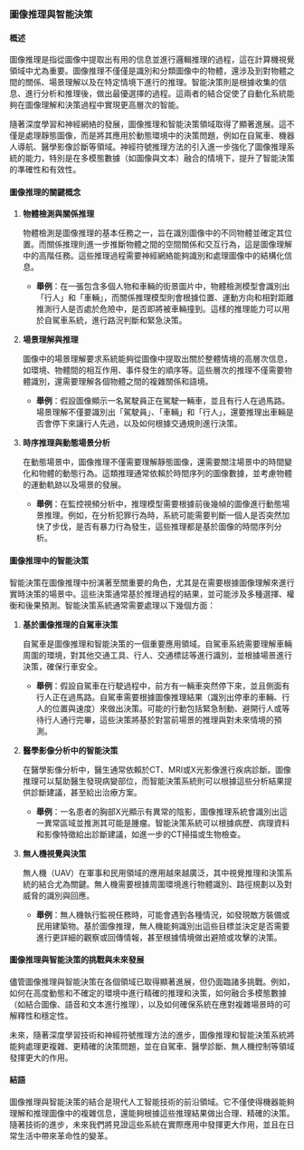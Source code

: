 ### 圖像推理與智能決策

#### 概述

圖像推理是指從圖像中提取出有用的信息並進行邏輯推理的過程，這在計算機視覺領域中尤為重要。圖像推理不僅僅是識別和分類圖像中的物體，還涉及到對物體之間的關係、場景理解以及在特定情境下進行的推理。智能決策則是根據收集的信息、進行分析和推理後，做出最優選擇的過程。這兩者的結合促使了自動化系統能夠在圖像理解和決策過程中實現更高層次的智能。

隨著深度學習和神經網絡的發展，圖像推理和智能決策領域取得了顯著進展。這不僅是處理靜態圖像，而是將其應用於動態環境中的決策問題，例如在自駕車、機器人導航、醫學影像診斷等領域。神經符號推理方法的引入進一步強化了圖像推理系統的能力，特別是在多模態數據（如圖像與文本）融合的情境下，提升了智能決策的準確性和有效性。

#### 圖像推理的關鍵概念

1. **物體檢測與關係推理**

   物體檢測是圖像推理的基本任務之一，旨在識別圖像中的不同物體並確定其位置。而關係推理則進一步推斷物體之間的空間關係和交互行為，這是圖像理解中的高階任務。這些推理過程需要神經網絡能夠識別和處理圖像中的結構化信息。

   - **舉例**：在一張包含多個人物和車輛的街景圖片中，物體檢測模型會識別出「行人」和「車輛」，而關係推理模型則會根據位置、運動方向和相對距離推測行人是否處於危險中，是否即將被車輛撞到。這樣的推理能力可以用於自駕車系統，進行路況判斷和緊急決策。

2. **場景理解與推理**

   圖像中的場景理解要求系統能夠從圖像中提取出關於整體情境的高層次信息，如環境、物體間的相互作用、事件發生的順序等。這些層次的推理不僅需要物體識別，還需要理解各個物體之間的複雜關係和語境。

   - **舉例**：假設圖像顯示一名駕駛員正在駕駛一輛車，並且有行人在過馬路。場景理解不僅要識別出「駕駛員」、「車輛」和「行人」，還要推理出車輛是否會停下來讓行人先過，以及如何根據交通規則進行決策。

3. **時序推理與動態場景分析**

   在動態場景中，圖像推理不僅需要理解靜態圖像，還需要關注場景中的時間變化和物體的動態行為。這類推理通常依賴於時間序列的圖像數據，並考慮物體的運動軌跡以及場景的發展。

   - **舉例**：在監控視頻分析中，推理模型需要根據前後幾幀的圖像進行動態場景推理。例如，在分析犯罪行為時，系統可能需要判斷一個人是否突然加快了步伐，是否有暴力行為發生，這些推理都是基於圖像的時間序列分析。

#### 圖像推理中的智能決策

智能決策在圖像推理中扮演著至關重要的角色，尤其是在需要根據圖像理解來進行實時決策的場景中。這些決策通常基於推理過程的結果，並可能涉及多種選擇、權衡和後果預測。智能決策系統通常需要處理以下幾個方面：

1. **基於圖像推理的自駕車決策**

   自駕車是圖像推理和智能決策的一個重要應用領域。自駕車系統需要理解車輛周圍的環境，對其他交通工具、行人、交通標誌等進行識別，並根據場景進行決策，確保行車安全。

   - **舉例**：假設自駕車在行駛過程中，前方有一輛車突然停下來，並且側面有行人正在過馬路。自駕車需要根據圖像推理結果（識別出停車的車輛、行人的位置與速度）來做出決策。可能的行動包括緊急制動、避開行人或等待行人通行完畢，這些決策將基於對當前場景的推理與對未來情境的預測。

2. **醫學影像分析中的智能決策**

   在醫學影像分析中，醫生通常依賴於CT、MRI或X光影像進行疾病診斷。圖像推理可以幫助醫生發現病變部位，而智能決策系統則可以根據這些分析結果提供診斷建議，甚至給出治療方案。

   - **舉例**：一名患者的胸部X光顯示有異常的陰影，圖像推理系統會識別出這一異常區域並推測其可能是腫瘤。智能決策系統可以根據病歷、病理資料和影像特徵給出診斷建議，如進一步的CT掃描或生物檢查。

3. **無人機視覺與決策**

   無人機（UAV）在軍事和民用領域的應用越來越廣泛，其中視覺推理和決策系統的結合尤為關鍵。無人機需要根據周圍環境進行物體識別、路徑規劃以及對威脅的識別與回應。

   - **舉例**：無人機執行監視任務時，可能會遇到各種情況，如發現敵方裝備或民用建築物。基於圖像推理，無人機能夠識別出這些目標並決定是否需要進行更詳細的觀察或回傳情報，甚至根據情境做出避險或攻擊的決策。

#### 圖像推理與智能決策的挑戰與未來發展

儘管圖像推理與智能決策在各個領域已取得顯著進展，但仍面臨諸多挑戰。例如，如何在高度動態和不確定的環境中進行精確的推理和決策，如何融合多模態數據（如結合圖像、語音和文本進行推理），以及如何確保系統在應對複雜場景時的可解釋性和穩定性。

未來，隨著深度學習技術和神經符號推理方法的進步，圖像推理和智能決策系統將能夠處理更複雜、更精確的決策問題，並在自駕車、醫學診斷、無人機控制等領域發揮更大的作用。

#### 結語

圖像推理與智能決策的結合是現代人工智能技術的前沿領域。它不僅使得機器能夠理解和推理圖像中的複雜信息，還能夠根據這些推理結果做出合理、精確的決策。隨著技術的進步，未來我們將見證這些系統在實際應用中發揮更大作用，並且在日常生活中帶來革命性的變革。